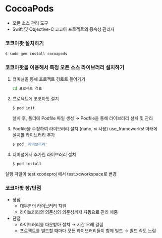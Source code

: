 # CocoaPods
- 오픈 소스 관리 도구
- Swift 및 Objective-C 코코아 프로젝트의 종속성 관리자

### 코코아팟 설치하기

```bash
$ sudo gem install cocoapods
```

### 코코아팟을 이용해서 특정 오픈 소스 라이브러리 설치하기

1. 터미널을 통해 프로젝트 경로로 들어가기
    
    ```bash
    cd 프로젝트 경로
    ```
    
2. 프로젝트에 코코아팟 설치
    
    ```bash
    $ pod init
    ```
    
    설치 후, 폴더에 Podfile 파일 생성 → Podfile을 통해 라이브러리 설치 및 관리
    
3. Podfile을 수정하여 라이브러리 설치 (nano, vi 사용)
use_frameworks! 아래에 설치할 라이브러리 추가
    
    ```bash
    $ pod '라이브러리'
    ```
    
4. 터미널에서 추가한 라이브러리 설치
    
    ```bash
    $ pod install
    ```
    

실행 파일이 test.xcodeproj 에서 test.xcworkspace로 변경

### 코코아팟 장/단점

- 장점
    - 대부분의 라이브러리 지원
    - 라이브러리의 의존성의 의존성까지 자동으로 관리 해줌
- 단점
    - 라이브러리를 다운받아 설치 → 시간 오래 걸림
    - 프로젝트를 빌드할 때마다 모든 라이브러리들이 함께 빌드 →  빌드 속도 느림